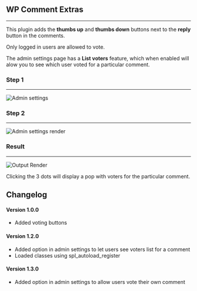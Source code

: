 ## WP Comment Extras
---
This plugin adds the **thumbs up** and **thumbs down** buttons next to the **reply** button in the comments.

Only logged in users are allowed to vote.

The admin settings page has a **List voters** feature, which when enabled will alow you to see which user voted for a particular comment.


### Step 1
---
![Admin settings](https://cdn.pbrd.co/images/GFMeMC4.png)

### Step 2
---
![Admin settings render](https://cdn.pbrd.co/images/GFMeYzT.png)

### Result
---
![Output Render](https://cdn.pbrd.co/images/GFMf6UL.png)

Clicking the 3 dots will display a pop with voters for the particular comment.

## Changelog

#### Version 1.0.0
- Added voting buttons

#### Version 1.2.0
- Added option in admin settings to let users see voters list for a comment
- Loaded classes using spl_autoload_register

#### Version 1.3.0
- Added option in admin settings to allow users vote their own comment